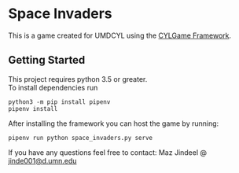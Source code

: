 # Space Invaders
This is a game created for UMDCYL using the [CYLGame Framework](https://github.com/UMDCYL/CYLGame).
## Getting Started
This project requires python 3.5 or greater.  
To install dependencies run
```
python3 -m pip install pipenv
pipenv install
```
After installing the framework you can host the game by running:
```
pipenv run python space_invaders.py serve
```

If you have any questions feel free to contact: Maz Jindeel @ <jinde001@d.umn.edu>
